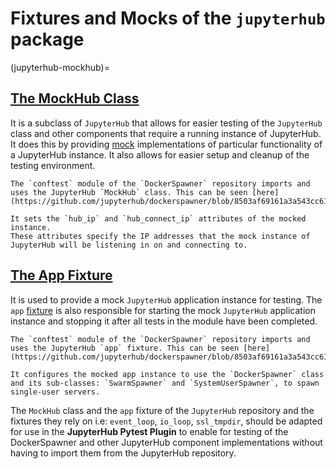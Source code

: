 # Fixtures and Mocks of the `jupyterhub` package

(jupyterhub-mockhub)=
## [The MockHub Class](https://github.com/jupyterhub/jupyterhub/blob/e4f72c9eeb4cd308ff5cbcf21142b2cb0a0345e4/jupyterhub/tests/mocking.py#L220) 
It is a subclass of `JupyterHub` that allows for easier testing of the `JupyterHub` class and other components that require a running instance of JupyterHub. It does this by providing [mock](https://docs.python.org/3/library/unittest.mock.html) implementations of particular functionality of a JupyterHub instance. It also allows for easier setup and cleanup of the testing environment.
```{admonition} Example
The `conftest` module of the `DockerSpawner` repository imports and uses the JupyterHub `MockHub` class. This can be seen [here](https://github.com/jupyterhub/dockerspawner/blob/8503af69161a3a543cc613f93ce7951ad30a1912/tests/conftest.py#L26).

It sets the `hub_ip` and `hub_connect_ip` attributes of the mocked instance.
These attributes specify the IP addresses that the mock instance of JupyterHub will be listening in on and connecting to.
```

## [The App Fixture](https://github.com/jupyterhub/jupyterhub/blob/e4f72c9eeb4cd308ff5cbcf21142b2cb0a0345e4/jupyterhub/tests/conftest.py#L61)
It is used to provide a mock `JupyterHub` application instance for testing. The `app` [fixture](https://docs.pytest.org/en/latest/explanation/fixtures.html) is also responsible for starting the mock `JupyterHub` application instance and stopping it after all tests in the module have been completed.
```{admonition} Example
The `conftest` module of the `DockerSpawner` repository imports and uses the JupyterHub `app` fixture. This can be seen [here](https://github.com/jupyterhub/dockerspawner/blob/8503af69161a3a543cc613f93ce7951ad30a1912/tests/conftest.py#L60).

It configures the mocked app instance to use the `DockerSpawner` class and its sub-classes: `SwarmSpawner` and `SystemUserSpawner`, to spawn single-user servers.
```

The `MockHub` class and the `app` fixture of the `JupyterHub` repository and the fixtures they rely on i.e: `event_loop`, `io_loop`, `ssl_tmpdir`, should be adapted for use in the **JupyterHub Pytest Plugin** to enable for testing of the DockerSpawner and other JupyterHub component implementations without having to import them from the JupyterHub repository.